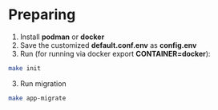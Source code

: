 # Preparing
1. Install **podman** or **docker**
1. Save the customized **default.conf.env** as **config.env**
2. Run (for running via docker export **CONTAINER=docker**):
```bash
make init
```
3. Run migration
```bash
make app-migrate
```
